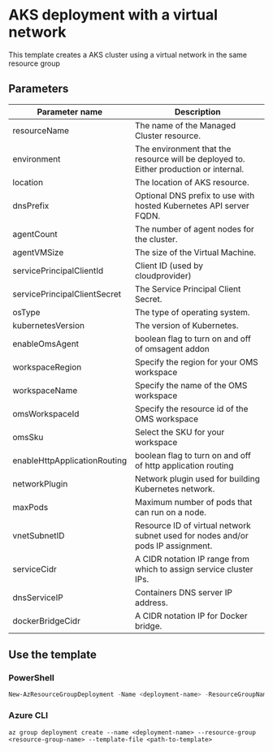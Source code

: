 # AKS deployment with a virtual network

This template creates a AKS cluster using a virtual network in the same resource group

## Parameters

Parameter name | Description
-------------- | -----------
resourceName   | The name of the Managed Cluster resource.
environment    | The environment that the resource will be deployed to. Either production or internal.
location       | The location of AKS resource.
dnsPrefix      | Optional DNS prefix to use with hosted Kubernetes API server FQDN.
agentCount     | The number of agent nodes for the cluster.
agentVMSize    | The size of the Virtual Machine.
servicePrincipalClientId | Client ID (used by cloudprovider)
servicePrincipalClientSecret | The Service Principal Client Secret.
osType         | The type of operating system.
kubernetesVersion | The version of Kubernetes.
enableOmsAgent | boolean flag to turn on and off of omsagent addon
workspaceRegion | Specify the region for your OMS workspace
workspaceName  | Specify the name of the OMS workspace
omsWorkspaceId | Specify the resource id of the OMS workspace
omsSku         | Select the SKU for your workspace
enableHttpApplicationRouting | boolean flag to turn on and off of http application routing
networkPlugin  | Network plugin used for building Kubernetes network.
maxPods        | Maximum number of pods that can run on a node.
vnetSubnetID   | Resource ID of virtual network subnet used for nodes and/or pods IP assignment.
serviceCidr    | A CIDR notation IP range from which to assign service cluster IPs.
dnsServiceIP   | Containers DNS server IP address.
dockerBridgeCidr | A CIDR notation IP for Docker bridge.

## Use the template

### PowerShell

```powershell
New-AzResourceGroupDeployment -Name <deployment-name> -ResourceGroupName <resource-group-name> -TemplateFile <path-to-template>
```

### Azure CLI

```text
az group deployment create --name <deployment-name> --resource-group <resource-group-name> --template-file <path-to-template>
```
